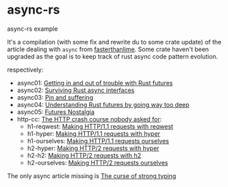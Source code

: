 # async-rs

async-rs example

It's a compilation (with some fix and rewrite du to some crate update) of the article dealing with `async` from [fasterthanlime](https://fasterthanli.me). Some crate haven't been upgraded as the goal is to keep track of rust async code pattern evolution.

respectively:

* async01: [Getting in and out of trouble with Rust futures](https://fasterthanli.me/articles/getting-in-and-out-of-trouble-with-rust-futures)
* async02: [Surviving Rust async interfaces](https://fasterthanli.me/articles/surviving-rust-async-interfaces)
* async03: [Pin and suffering](https://fasterthanli.me/articles/pin-and-suffering)
* async04: [Understanding Rust futures by going way too deep](https://fasterthanli.me/articles/understanding-rust-futures-by-going-way-too-deep)
* async05: [Futures Nostalgia](https://fasterthanli.me/articles/futures-nostalgia)
* http-cc: [The HTTP crash course nobody asked for](https://fasterthanli.me/articles/the-http-crash-course-nobody-asked-for):
  * h1-reqwest: [Making HTTP/1.1 requests with reqwest](https://fasterthanli.me/articles/the-http-crash-course-nobody-asked-for#making-http-1-1-requests-with-reqwest)
  * h1-hyper: [Making HTTP/1.1 requests with hyper](https://fasterthanli.me/articles/the-http-crash-course-nobody-asked-for#making-http-1-1-requests-with-hyper)
  * h1-ourselves: [Making HTTP/1.1 requests ourselves](https://fasterthanli.me/articles/the-http-crash-course-nobody-asked-for#making-http-1-1-requests-ourselves)
  * h2-hyper: [Making HTTP/2 requests with hyper](https://fasterthanli.me/articles/the-http-crash-course-nobody-asked-for#making-http-2-requests-with-hyper)
  * h2-h2: [Making HTTP/2 requests with h2](https://fasterthanli.me/articles/the-http-crash-course-nobody-asked-for#making-http-2-requests-with-h2)
  * h2-ourselves: [Making HTTP/2 requests ourselves](https://fasterthanli.me/articles/the-http-crash-course-nobody-asked-for#making-http-2-requests-ourselves)

The only async article missing is [The curse of strong typing](https://fasterthanli.me/articles/the-curse-of-strong-typing)
